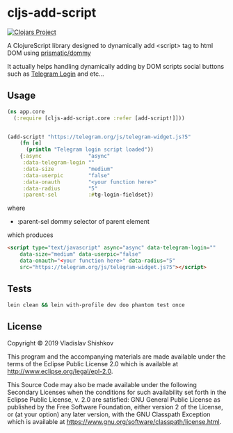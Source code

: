 # cljs-add-script

[![Clojars Project](https://img.shields.io/clojars/v/cljs-add-script.svg)](https://clojars.org/cljs-add-script)

A ClojureScript library designed to dynamically add \<script\> tag to html DOM using [prismatic/dommy](https://github.com/plumatic/dommy)

It actually helps handling dynamically adding by DOM scripts social buttons such as [Telegram Login](https://telegram.org/blog/login) and etc... 

## Usage

```clojure
(ns app.core
  (:require [cljs-add-script.core :refer [add-script!]]))    


(add-script! "https://telegram.org/js/telegram-widget.js?5"
    (fn [e]
      (println "Telegram login script loaded"))
    {:async               "async"
     :data-telegram-login ""
     :data-size           "medium"
     :data-userpic        "false"
     :data-onauth         "<your function here>"
     :data-radius         "5"
     :parent-sel          :#tg-login-fieldset})
```
where 
- :parent-sel dommy selector of parent element

which produces

```html
<script type="text/javascript" async="async" data-telegram-login="" 
    data-size="medium" data-userpic="false" 
    data-onauth="<your function here>" data-radius="5" 
    src="https://telegram.org/js/telegram-widget.js?5"></script>
```

## Tests

```bash
lein clean && lein with-profile dev doo phantom test once
```

## License

Copyright © 2019 Vladislav Shishkov

This program and the accompanying materials are made available under the
terms of the Eclipse Public License 2.0 which is available at
http://www.eclipse.org/legal/epl-2.0.

This Source Code may also be made available under the following Secondary
Licenses when the conditions for such availability set forth in the Eclipse
Public License, v. 2.0 are satisfied: GNU General Public License as published by
the Free Software Foundation, either version 2 of the License, or (at your
option) any later version, with the GNU Classpath Exception which is available
at https://www.gnu.org/software/classpath/license.html.
